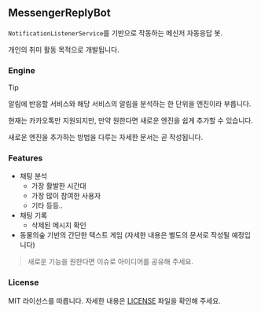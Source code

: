 ## MessengerReplyBot

`NotificationListenerService`를 기반으로 작동하는 메신저 자동응답 봇.

개인의 취미 활동 목적으로 개발됩니다.

### Engine

> [!TIP]
> 알림에 반응할 서비스와 해당 서비스의 알림을 분석하는 한 단위을 엔진이라 부릅니다.

현재는 카카오톡만 지원되지만, 만약 원한다면 새로운 엔진을 쉽게 추가할 수 있습니다.

새로운 엔진을 추가하는 방법을 다루는 자세한 문서는 곧 작성됩니다.

### Features

- 채팅 분석
  - 가장 활발한 시간대
  - 가장 많이 참여한 사용자
  - 기타 등등..
- 채팅 기록
  - 삭제된 메시지 확인
- 동물의숲 기반의 간단한 텍스트 게임 (자세한 내용은 별도의 문서로 작성될 예정입니다)

> 새로운 기능을 원한다면 이슈로 아이디어를 공유해 주세요.

### License

MIT 라이선스를 따릅니다. 자세한 내용은 [LICENSE](LICENSE) 파일을 확인해 주세요.

